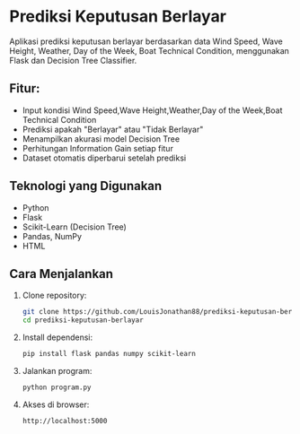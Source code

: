 # Prediksi Keputusan Berlayar

Aplikasi prediksi keputusan berlayar berdasarkan data Wind Speed, Wave Height, Weather, Day of the Week, Boat Technical Condition, menggunakan Flask dan Decision Tree Classifier.

## Fitur:
- Input kondisi Wind Speed,Wave Height,Weather,Day of the Week,Boat Technical Condition
- Prediksi apakah "Berlayar" atau "Tidak Berlayar"
- Menampilkan akurasi model Decision Tree
- Perhitungan Information Gain setiap fitur
- Dataset otomatis diperbarui setelah prediksi

## Teknologi yang Digunakan
- Python
- Flask
- Scikit-Learn (Decision Tree)
- Pandas, NumPy
- HTML

## Cara Menjalankan
1. Clone repository:
     ```bash
   git clone https://github.com/LouisJonathan88/prediksi-keputusan-berlayar.git
   cd prediksi-keputusan-berlayar
   ```
2. Install dependensi:
   ```bash
   pip install flask pandas numpy scikit-learn
   ```

3. Jalankan program:
   ```bash
   python program.py
   ```
4. Akses di browser:
   ```bash
   http://localhost:5000
   ```
